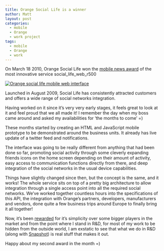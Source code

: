 ```yaml
---
title: Orange Social Life is a winner
author: Matt
layout: post
categories:
  - mobile
  - Orange
  - work project
tags:
  - mobile
  - Orange
  - work
---
```

On March 18 2010, Orange Social Life won the [mobile news award][1] of the most innovative service
social_life_web_r500

<p class="attachement"><a href="{{ "social_life_web.jpg" | image_path | cdn }}" title="Orange social life mobile web interface" rel="lightbox[162]"><img src="{{ "social_life_web_r500.jpg" | image_path | cdn }}" alt="Orange social life mobile web interface" /></a></p>

Launched in August 2009, Social Life has consistently attracted customers and offers a wide range of social networks integration.

Having worked on it since it&#8217;s very very early stages, it feels great to look at it and feel proud that we all made it!
I remember the day when my boss came around and asked my availabilities for &#8216;the months to come&#8217; =)
<!--more-->

These months started by creating an HTML and JavaScript mobile prototype to be demonstrated around the business units. It already has live update of a twitter feed and notifications.

The interface was going to be really different from anything that had been done so far, promoting social activity through some cleverly expanding friends icons on the home screen depending on their amount of activity, easy access to communication functions directly from there, and deep integration of the social networks in the usual device capabilities.

Things have slightly changed since then, but the concept is the same, and it works!
The whole service sits on top of a pretty big architecture to allow integration through a single access point into all the required social networks. We&#8217;ve worked together countless hours into the specifications of this API, the integration with Orange&#8217;s partners, developers, manufacturers and vendors, done quite a few business trips around Europe to finally bring it all together!

Now, it&#8217;s been [rewarded][2] for it&#8217;s simplicity over some bigger players in the market and from the point where I stand in R&D, for most of my work to be hidden from the outside world, I am exstatic to see that what we do in R&D (along with [Snapshot][3]) is real stuff that makes it out.

Happy about my second award in the month =)

 [1]: http://www.mobilenewsawards.co.uk/
 [2]: http://newsroom.orange.co.uk/2010/03/19/orange-scores-hatrick-at-the-mobile-news-awards-2010/
 [3]: http://blog.ekynoxe.com/2009/11/19/orange-snapshot-mms-to-share-photos-on-twitter/